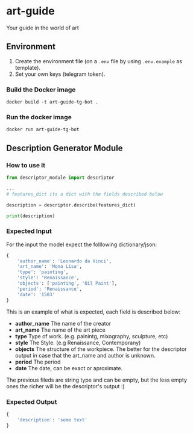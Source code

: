 # art-guide
Your guide in the world of art

## Environment

1. Create the environment file (on a `.env` file by using `.env.example` as template).
2. Set your own keys (telegram token).

### Build the Docker image

```shell
docker build -t art-guide-tg-bot .
```

### Run the docker image

```shell
docker run art-guide-tg-bot
```

## Description Generator Module

### How to use it

```python
from descriptor_module import descriptor

...
# features_dict its a dict with the fields described below

description = descriptor.describe(features_dict)

print(description)
```

### Expected Input

For the input the model expect the folllowing dictionary/json:

```python
{
    'author_name': 'Leonardo da Vinci',
    'art_name': 'Mona Lisa',
    'type': 'painting',
    'style': 'Renaissance',
    'objects': ['painting', 'Oil Paint'],
    'period': 'Renaissance',
    'date': '1503'
}
```

This is an example of what is expected, each field is described below:


*   **author_name** The name of the creator
*   **art_name** The name of the art piece
*   **type** Type of work. (e.g. painintg, mixography, sculpture, etc)
*   **style** The Style. (e.g Renaissance, Contemporany)
*   **objects** The structure of the workpiece. The better for the descriptor output in case that the art_name and author is unknown.
*   **period** The period
*   **date** The date, can be exact or aproximate.


The previous fileds are string type and can be empty, but the less empty ones the richer will be the descriptor's output :)

### Expected Output

```python
{
    'description': 'some text'
}
```
